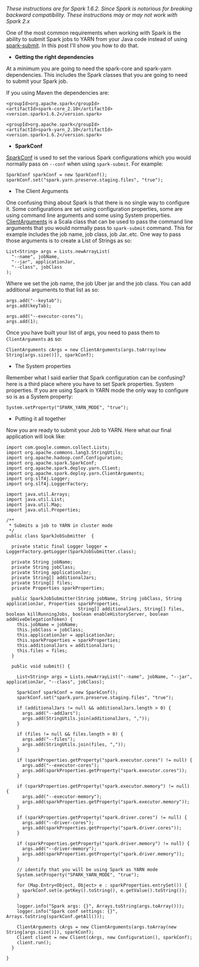 *These instructions are for Spark 1.6.2. Since Spark is notorious for breaking backward compatibility. These instructions may or may not work with Spark 2.x*


One of the most common requirements when working with Spark is the ability to submit Spark jobs to YARN from your Java code instead of using [spark-submit](http://spark.apache.org/docs/latest/submitting-applications.html). In this post
I'll show you how to do that.

* **Getting the right dependencies**

At a minimum you are going to need the spark-core and spark-yarn dependencies. This includes the Spark classes that you are going to need to submit your Spark job.

If you using Maven the dependencies are:

```
<groupId>org.apache.spark</groupId>
<artifactId>spark-core_2.10</artifactId>
<version.spark>1.6.2</version.spark>

<groupId>org.apache.spark</groupId>
<artifactId>spark-yarn_2.10</artifactId>
<version.spark>1.6.2</version.spark>

```
* **SparkConf**

[SparkConf](http://spark.apache.org/docs/1.6.2/api/java/org/apache/spark/SparkConf.html) is used to set the various Spark configurations which you would normally pass on `--conf` when using `spark-submit`. For example:

```
SparkConf sparkConf = new SparkConf();
sparkConf.set("spark.yarn.preserve.staging.files", "true");
```

* The Client Arguments

One confusing thing about Spark is that there is no single way to configure it. Some configurations are set using configuration properties, some are using command line arguments and some using System properties. [ClientArguments](https://github.com/apache/spark/blob/v1.6.2/core/src/main/scala/org/apache/spark/deploy/ClientArguments.scala) is a Scala class that can be used
to pass the command line arguments that you would normally pass to `spark-submit` command. This for example includes the job name, job class, job Jar..etc. One way to pass those arguments is to create a List of Strings as so:
```
List<String> args = Lists.newArrayList(
  "--name", jobName,
  "--jar", applicationJar,
  "--class", jobClass
);
```
Where we set the job name, the job Uber jar and the job class. You can add additional arguments to that list as so:
```
args.add("--keytab");
args.add(keyTab);

args.add("--executor-cores");
args.add(1);
```

Once you have built your list of args, you need to pass them to `ClientArguments` as so:

`ClientArguments cArgs = new ClientArguments(args.toArray(new String[args.size()]), sparkConf);`


* The System properties

Remember what I said earlier that Spark configuration can be confusing? here is a third place where you have to set Spark properties. System properties. If you are using Spark in YARN mode the only way to configure so is as a System property:

`System.setProperty("SPARK_YARN_MODE", "true");`


* Putting it all together

Now you are ready to submit your Job to YARN. Here what our final application will look like:

```
import com.google.common.collect.Lists;
import org.apache.commons.lang3.StringUtils;
import org.apache.hadoop.conf.Configuration;
import org.apache.spark.SparkConf;
import org.apache.spark.deploy.yarn.Client;
import org.apache.spark.deploy.yarn.ClientArguments;
import org.slf4j.Logger;
import org.slf4j.LoggerFactory;

import java.util.Arrays;
import java.util.List;
import java.util.Map;
import java.util.Properties;

/**
 * Submits a job to YARN in cluster mode
 */
public class SparkJobSubmitter  {

  private static final Logger logger = LoggerFactory.getLogger(SparkJobSubmitter.class);

  private String jobName;
  private String jobClass;
  private String applicationJar;
  private String[] additionalJars;
  private String[] files;
  private Properties sparkProperties;

  public SparkJobSubmitter(String jobName, String jobClass, String applicationJar, Properties sparkProperties,
                           String[] additionalJars, String[] files, boolean killRunningJobs, boolean enableHistoryServer, boolean addHiveDelegationToken) {
    this.jobName = jobName;
    this.jobClass = jobClass;
    this.applicationJar = applicationJar;
    this.sparkProperties = sparkProperties;
    this.additionalJars = additionalJars;
    this.files = files;
  }

  public void submit() {

    List<String> args = Lists.newArrayList("--name", jobName, "--jar", applicationJar, "--class", jobClass);

    SparkConf sparkConf = new SparkConf();
    sparkConf.set("spark.yarn.preserve.staging.files", "true");

    if (additionalJars != null && additionalJars.length > 0) {
      args.add("--addJars");
      args.add(StringUtils.join(additionalJars, ","));
    }

    if (files != null && files.length > 0) {
      args.add("--files");
      args.add(StringUtils.join(files, ","));
    }

    if (sparkProperties.getProperty("spark.executor.cores") != null) {
      args.add("--executor-cores");
      args.add(sparkProperties.getProperty("spark.executor.cores"));
    }

    if (sparkProperties.getProperty("spark.executor.memory") != null) {
      args.add("--executor-memory");
      args.add(sparkProperties.getProperty("spark.executor.memory"));
    }

    if (sparkProperties.getProperty("spark.driver.cores") != null) {
      args.add("--driver-cores");
      args.add(sparkProperties.getProperty("spark.driver.cores"));
    }

    if (sparkProperties.getProperty("spark.driver.memory") != null) {
      args.add("--driver-memory");
      args.add(sparkProperties.getProperty("spark.driver.memory"));
    }

    // identify that you will be using Spark as YARN mode
    System.setProperty("SPARK_YARN_MODE", "true");

    for (Map.Entry<Object, Object> e : sparkProperties.entrySet()) {
      sparkConf.set(e.getKey().toString(), e.getValue().toString());
    }

    logger.info("Spark args: {}", Arrays.toString(args.toArray()));
    logger.info("Spark conf settings: {}", Arrays.toString(sparkConf.getAll()));

    ClientArguments cArgs = new ClientArguments(args.toArray(new String[args.size()]), sparkConf);
    Client client = new Client(cArgs, new Configuration(), sparkConf);
    client.run();
  }

}
```
